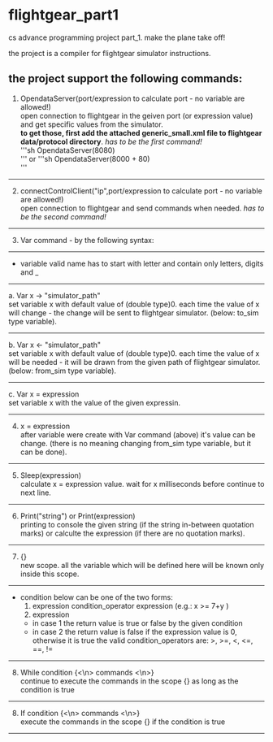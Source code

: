 # flightgear_part1
cs advance programming project part_1. make the plane take off!  

the project is a compiler for flightgear simulator instructions.  

the project support the following commands:
-----------------------------------------------------------------------------------------------------------------------------
1. OpendataServer(port/expression to calculate port - no variable are allowed!)  
open connection to flightgear in the geiven port (or expression value) and get specific values from the simulator.  
**to get those, first add the attached generic_small.xml file to flightgear data/protocol directory**.
*has to be the first command!*  
'''sh
OpendataServer(8080)  
'''
or 
'''sh
OpendataServer(8000 + 80)  
'''
*****************************************************************************************************************************
2. connectControlClient("ip",port/expression to calculate port - no variable are allowed!)  
open connection to flightgear and send commands when needed.
*has to be the second command!*
*****************************************************************************************************************************
3. Var command - by the following syntax:
*********************
- variable valid name has to start with letter and contain only letters, digits and _
*********************
a. Var x -> "simulator_path"  
set variable x with default value of (double type)0. each time the value of x will change - the change will be sent to  flightgear simulator. (below: to_sim type variable).
*********************
b. Var x <- "simulator_path"  
set variable x with default value of (double type)0. each time the value of x will be needed - it will be drawn from the given path of flightgear simulator. (below: from_sim type variable).
*********************
c. Var x = expression  
set variable x with the value of the given expressin.
*****************************************************************************************************************************
4. x = expression  
after variable were create with Var command (above) it's value can be change. (there is no meaning changing from_sim type variable, but it can be done).
*****************************************************************************************************************************
5. Sleep(expression)  
calculate x = expression value. wait for x milliseconds before continue to next line.
*****************************************************************************************************************************
6. Print("string") or Print(expression)  
printing to console the given string (if the string in-between quotation marks) or calculte the expression (if there are no quotation marks).
*****************************************************************************************************************************
7. {}  
new scope. all the variable which will be defined here will be known only inside this scope.
*****************************************************************************************************************************
- condition below can be one of the two forms:  
  1. expression condition_operator expression (e.g.: x >= 7+y )
  2. expression
  - in case 1 the return value is true or false by the given condition
  - in case 2 the return value is false if the expression value is 0, otherwise it is true
the valid condition_operators are: >, >=, <, <=, ==, !=
*****************************************************************************************************************************
8. While condition {<\n> commands <\n>}  
continue to execute the commands in the scope {} as long as the condition is true
*****************************************************************************************************************************
8. If condition {<\n> commands <\n>}  
execute the commands in the scope {} if the condition is true
*****************************************************************************************************************************
